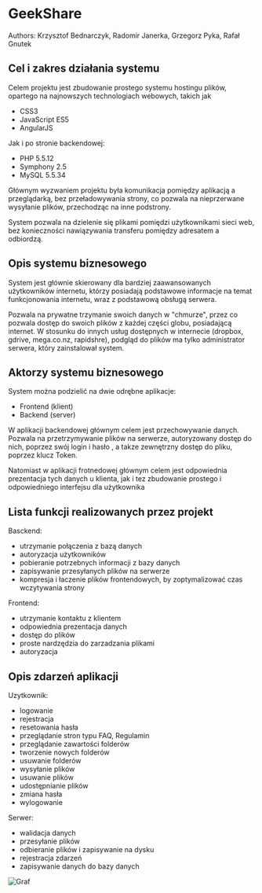 
GeekShare
=====================================


Authors: Krzysztof Bednarczyk, Radomir Janerka, Grzegorz Pyka, Rafał Gnutek


Cel i zakres działania systemu
----------
Celem projektu  jest zbudowanie prostego systemu hostingu plików, opartego na najnowszych technologiach webowych, takich jak
* CSS3
* JavaScript ES5
* AngularJS

Jak i po stronie backendowej:
* PHP 5.5.12
* Symphony 2.5
* MySQL 5.5.34

Głównym wyzwaniem projektu była komunikacja pomiędzy aplikacją a przeglądarką, bez przeładowywania strony, co pozwala na nieprzerwane wysyłanie plików, przechodząc na inne podstrony.

System pozwala na dzielenie się plikami pomiędzi użytkownikami sieci web, bez konieczności nawiązywania transferu pomiędzy adresatem a odbiordzą.

Opis systemu biznesowego
----------
System jest głównie skierowany dla bardziej zaawansowanych użytkowników internetu, którzy posiadają podstawowe informacje na temat funkcjonowania internetu, wraz z podstawową obsługą serwera.

Pozwala na prywatne trzymanie swoich danych w "chmurze", przez co pozwala dostęp do swoich plików z każdej części globu, posiadającą internet. W stosunku do innych usług dostępnych w internecie (dropbox, gdrive, mega.co.nz, rapidshre), podgląd do plików ma tylko administrator serwera, który zainstalował system.

Aktorzy systemu biznesowego
---------------------------
System można podzielić na dwie odrębne aplikacje:
* Frontend (klient)
* Backend (server)

W aplikacji backendowej głównym celem jest przechowywanie danych. Pozwala na przetrzymywanie plików na serwerze, autoryzowany dostęp do nich, poprzez swój login i hasło , a takze zewnętrzny dostęp do pliku, poprzez klucz Token.

Natomiast w aplikacji frotnedowej głównym celem jest odpowiednia prezentacja tych danych u klienta, jak i tez zbudowanie prostego i odpowiedniego interfejsu dla użytkownika

Lista funkcji realizowanych przez projekt
----------------------------

Basckend:
* utrzymanie połączenia z bazą danych
* autoryzacja użytkowników
* pobieranie potrzebnych informacji z bazy  danych
* zapisywanie przesyłanych plików na serwerze
* kompresja i łaczenie plików frontendowych, by zoptymalizować czas wczytywania strony

Frontend:
* utrzymanie kontaktu z klientem
* odpowiednia prezentacja danych
* dostęp do plików
* proste nardzędzia do zarzadzania plikami
* autoryzacja




Opis zdarzeń aplikacji
-------------------
Uzytkownik:
* logowanie
* rejestracja
* resetowania hasła
* przeglądanie stron typu FAQ, Regulamin
* przeglądanie zawartości folderów
* tworzenie nowych folderów
* usuwanie folderów
* wysyłanie plików
* usuwanie plików
* udostępnianie plików
* zmiana hasła
* wylogowanie

Serwer:
* walidacja danych
* przesyłanie plików
* odbieranie plików i zapisywanie na dysku
* rejestracja zdarzeń
* zapisywanie danych do bazy danych


![Graf](http://bordeux.github.io/GeekShare/docs/graphs/classes.svg)






































